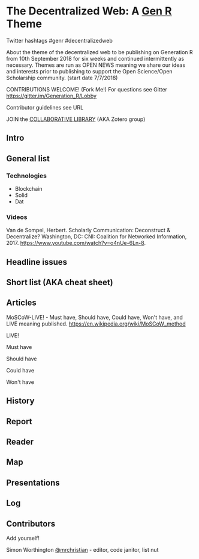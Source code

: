 # The Decentralized Web: A [Gen R](http://genr.eu) Theme

Twitter hashtags #genr #decentralizedweb

About the theme of the decentralized web to be publishing on Generation R from 10th September 2018 for six weeks and continued intermittently as necessary. Themes are run as OPEN NEWS meaning we share our ideas and interests prior to publishing to support the Open Science/Open Scholarship community. (start date 7/7/2018)

CONTRIBUTIONS WELCOME! (Fork Me!) For questions see Gitter https://gitter.im/Generation_R/Lobby

Contributor guidelines see URL

JOIN the [COLLABORATIVE LIBRARY](https://www.zotero.org/groups/1838445/generation_r/items/collectionKey/JUWWA2S8) (AKA Zotero group)

## Intro

## General list

### Technologies

* Blockchain
* Solid
* Dat

### Videos

Van de Sompel, Herbert. Scholarly Communication: Deconstruct & Decentralize? Washington, DC: CNI: Coalition for Networked Information, 2017. https://www.youtube.com/watch?v=o4nUe-6Ln-8.

## Headline issues

## Short list (AKA cheat sheet)

## Articles

MoSCoW-LIVE! - Must have, Should have, Could have, Won't have, and LIVE meaning published. https://en.wikipedia.org/wiki/MoSCoW_method

LIVE!

Must have

Should have

Could have

Won't have

## History

## Report

## Reader

## Map

## Presentations

## Log

## Contributors

Add yourself!

Simon Worthington [@mrchristian](https://github.com/mrchristian) - editor, code janitor, list nut</br>
